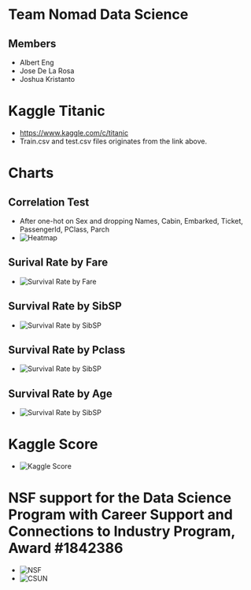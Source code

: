 # Team Nomad Data Science
## Members
* Albert Eng
* Jose De La Rosa
* Joshua Kristanto

# Kaggle Titanic
* https://www.kaggle.com/c/titanic
* Train.csv and test.csv files originates from the link above.
# Charts

## Correlation Test
* After one-hot on Sex and dropping Names, Cabin, Embarked, Ticket, PassengerId, PClass, Parch
* ![Heatmap](Heatmap.png)

## Surival Rate by Fare
* ![Survival Rate by Fare](SurvivalRateByFare.png)

## Survival Rate by SibSP
* ![Survival Rate by SibSP](SurvivalRateBySibSP.png)

## Survival Rate by Pclass
* ![Survival Rate by SibSP](SurvivalRateByPclass.png)

## Survival Rate by Age
* ![Survival Rate by SibSP](SurvivalRateByAge.png)

# Kaggle Score 
* ![Kaggle Score](KScore.png)

# NSF support for the Data Science Program with Career Support and Connections to Industry Program, Award #1842386
* ![NSF](NSF.png)
* ![CSUN](CSUN.jpg)
